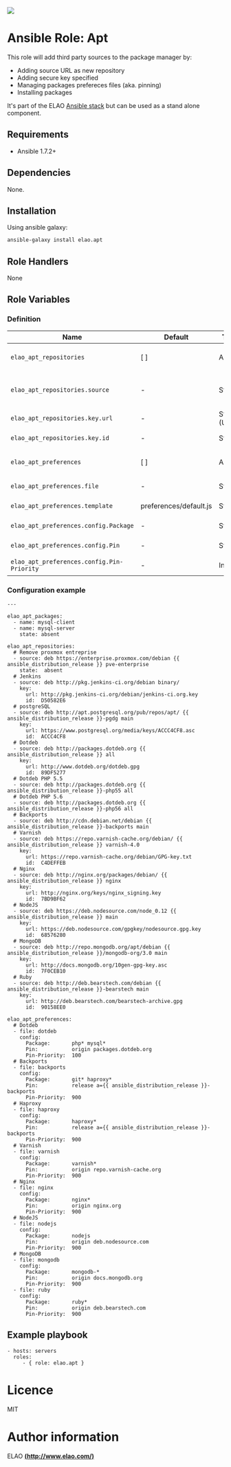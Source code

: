 <img src="http://www.elao.com/images/corpo/logo_red_small.png"/>

# Ansible Role: Apt

This role will add third party sources to the package manager by:
- Adding source URL as new repository
- Adding secure key specified
- Managing packages prefereces files (aka. pinning)
- Installing packages

It's part of the ELAO [Ansible stack](http://ansible.elao.com) but can be used as a stand alone component.

## Requirements

- Ansible 1.7.2+

## Dependencies

None.

## Installation

Using ansible galaxy:

```bash
ansible-galaxy install elao.apt
```

## Role Handlers

None

## Role Variables

### Definition

| Name                                       | Default                | Type         | Description                         |
| ------------------------------------------ | ---------------------- | ------------ | ----------------------------------- |
| `elao_apt_repositories`                    | [ ]                    | Array        | Collection of repositories.         |
| `elao_apt_repositories.source`             | -                      | String       | A source string for the repository. |
| `elao_apt_repositories.key.url`            | -                      | String (URL) | URL to the secure key.              |
| `elao_apt_repositories.key.id`             | -                      | String       | Id of the secure key.               |
| `elao_apt_preferences`                     | [ ]                    | Array        | Collection of preferences.          |
| `elao_apt_preferences.file`                | -                      | String       | Preference file name.               |
| `elao_apt_preferences.template`            | preferences/default.js | String       | Preference template.                |
| `elao_apt_preferences.config.Package`      | -                      | String       | Packages involved.                  |
| `elao_apt_preferences.config.Pin`          | -                      | String       | Pin directives.                     |
| `elao_apt_preferences.config.Pin-Priority` | -                      | Integer      | Priority level of the rule.         |

### Configuration example

```
---

elao_apt_packages:
  - name: mysql-client
  - name: mysql-server
    state: absent

elao_apt_repositories:
  # Remove proxmox entreprise
  - source: deb https://enterprise.proxmox.com/debian {{ ansible_distribution_release }} pve-enterprise
    state:  absent
  # Jenkins
  - source: deb http://pkg.jenkins-ci.org/debian binary/
    key:
      url: http://pkg.jenkins-ci.org/debian/jenkins-ci.org.key
      id:  D50582E6
  # postgreSQL
  - source: deb http://apt.postgresql.org/pub/repos/apt/ {{ ansible_distribution_release }}-pgdg main
    key:
      url: https://www.postgresql.org/media/keys/ACCC4CF8.asc
      id:  ACCC4CF8
  # Dotdeb
  - source: deb http://packages.dotdeb.org {{ ansible_distribution_release }} all
    key:
      url: http://www.dotdeb.org/dotdeb.gpg
      id:  89DF5277
  # Dotdeb PHP 5.5
  - source: deb http://packages.dotdeb.org {{ ansible_distribution_release }}-php55 all
  # Dotdeb PHP 5.6
  - source: deb http://packages.dotdeb.org {{ ansible_distribution_release }}-php56 all
  # Backports
  - source: deb http://cdn.debian.net/debian {{ ansible_distribution_release }}-backports main
  # Varnish
  - source: deb https://repo.varnish-cache.org/debian/ {{ ansible_distribution_release }} varnish-4.0
    key:
      url: https://repo.varnish-cache.org/debian/GPG-key.txt
      id:  C4DEFFEB
  # Nginx
  - source: deb http://nginx.org/packages/debian/ {{ ansible_distribution_release }} nginx
    key:
      url: http://nginx.org/keys/nginx_signing.key
      id:  7BD9BF62
  # NodeJS
  - source: deb https://deb.nodesource.com/node_0.12 {{ ansible_distribution_release }} main
    key:
      url: https://deb.nodesource.com/gpgkey/nodesource.gpg.key
      id:  68576280
  # MongoDB
  - source: deb http://repo.mongodb.org/apt/debian {{ ansible_distribution_release }}/mongodb-org/3.0 main
    key:
      url: http://docs.mongodb.org/10gen-gpg-key.asc
      id:  7F0CEB10
  # Ruby
  - source: deb http://deb.bearstech.com/debian {{ ansible_distribution_release }}-bearstech main
    key:
      url: http://deb.bearstech.com/bearstech-archive.gpg
      id:  90158EE0

elao_apt_preferences:
  # Dotdeb
  - file: dotdeb
    config:
      Package:       php* mysql*
      Pin:           origin packages.dotdeb.org
      Pin-Priority:  100
  # Backports
  - file: backports
    config:
      Package:       git* haproxy*
      Pin:           release a={{ ansible_distribution_release }}-backports
      Pin-Priority:  900
  # Haproxy
  - file: haproxy
    config:
      Package:       haproxy*
      Pin:           release a={{ ansible_distribution_release }}-backports
      Pin-Priority:  900
  # Varnish
  - file: varnish
    config:
      Package:       varnish*
      Pin:           origin repo.varnish-cache.org
      Pin-Priority:  900
  # Nginx
  - file: nginx
    config:
      Package:       nginx*
      Pin:           origin nginx.org
      Pin-Priority:  900
  # NodeJS
  - file: nodejs
    config:
      Package:       nodejs
      Pin:           origin deb.nodesource.com
      Pin-Priority:  900
  # MongoDB
  - file: mongodb
    config:
      Package:       mongodb-*
      Pin:           origin docs.mongodb.org
      Pin-Priority:  900
  - file: ruby
    config:
      Package:       ruby*
      Pin:           origin deb.bearstech.com
      Pin-Priority:  900
```

## Example playbook

    - hosts: servers
      roles:
         - { role: elao.apt }

# Licence

MIT

# Author information

ELAO [**(http://www.elao.com/)**](http://www.elao.com)
